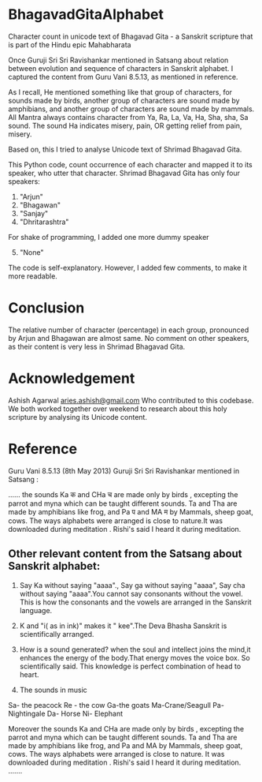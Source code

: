 # BhagavadGitaAlphabet
Character count in unicode text of Bhagavad Gita - a Sanskrit scripture that is part of the Hindu epic Mahabharata

Once Guruji Sri Sri Ravishankar mentioned in Satsang about relation between evolution and sequence of characters in Sanskrit alphabet. I captured the content from Guru Vani 8.5.13, as mentioned in reference. 

As I recall, He mentioned something like that group of characters, for sounds made by birds, another group of characters are sound made by amphibians, and another group of characters are sound made by mammals. All Mantra always contains character from Ya, Ra, La, Va, Ha, Sha, sha, Sa sound. The sound Ha indicates misery, pain, OR getting relief from pain, misery. 

Based on, this I tried to analyse Unicode text of Shrimad Bhagavad Gita. 

This Python code, count occurrence of each character and mapped it to its speaker, who utter that character. Shrimad Bhagavad Gita has only four speakers: 

1. "Arjun"
2. "Bhagawan"
3. "Sanjay"
4. "Dhritarashtra"

For shake of programming, I added one more dummy speaker 

5. "None"

The code is self-explanatory. However, I added few comments, to make it more readable. 

Conclusion
==========

The relative number of character (percentage) in each group, pronounced by Arjun and Bhagawan are almost same. No comment on other speakers, as their content is very less in Shrimad Bhagavad Gita.

Acknowledgement
===============

Ashish Agarwal aries.ashish@gmail.com Who contributed to this codebase. We both worked together over weekend to research about this holy scripture by analysing its Unicode content.

Reference
=========
Guru Vani 8.5.13 (8th May 2013) Guruji Sri Sri Ravishankar mentioned in Satsang :

...... the sounds Ka क and CHa च are made only by birds , excepting the parrot and myna which can be taught different sounds. Ta and Tha are made by amphibians like frog, and Pa प and MA म by Mammals, sheep goat, cows. The ways alphabets were arranged is close to nature.It was downloaded during meditation . Rishi's said I heard it during meditation.

Other relevant content from the Satsang about Sanskrit alphabet: 
----------------------------------------------------------------

1. Say Ka without saying "aaaa"., Say ga without saying "aaaa", Say cha without saying "aaaa".You cannot say consonants without the vowel. This is how the consonants and the vowels are arranged in the Sanskrit language.

2. K and "i( as in ink)" makes it " kee".The Deva Bhasha Sanskrit is scientifically arranged.

3. How is a sound generated? when the soul and intellect joins the mind,it enhances the energy of the body.That energy moves the voice box. So scientifically said. This knowledge is perfect combination of head to heart.

4. The sounds in music

Sa- the peacock
Re - the cow
Ga-the goats
Ma-Crane/Seagull
Pa-Nightingale
Da- Horse
Ni- Elephant

Moreover the sounds Ka and CHa are made only by birds , excepting the parrot and myna which can be taught different sounds. Ta and Tha are made by amphibians like frog, and Pa and MA by Mammals, sheep goat, cows. The ways alphabets were arranged is close to nature. It was downloaded during meditation . Rishi's said I heard it during meditation.
.......
